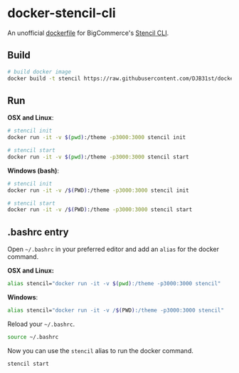 # docker-stencil-cli

An unofficial [dockerfile](https://docs.docker.com/engine/reference/builder/) for BigCommerce's [Stencil CLI](https://github.com/bigcommerce/stencil-cli).

## Build

```bash
# build docker image
docker build -t stencil https://raw.githubusercontent.com/DJB31st/docker-stencil-cli/master/dockerfile.v2
```

## Run

**OSX and Linux**:

```bash
# stencil init
docker run -it -v $(pwd):/theme -p3000:3000 stencil init

# stencil start
docker run -it -v $(pwd):/theme -p3000:3000 stencil start
```

**Windows (bash)**:

```bash
# stencil init
docker run -it -v /$(PWD):/theme -p3000:3000 stencil init

# stencil start
docker run -it -v /$(PWD):/theme -p3000:3000 stencil start
```

## .bashrc entry

Open `~/.bashrc` in your preferred editor and add an `alias` for the docker command.

**OSX and Linux:**
```bash
alias stencil="docker run -it -v $(pwd):/theme -p3000:3000 stencil"
```

**Windows**:

```bash
alias stencil="docker run -it -v /$(PWD):/theme -p3000:3000 stencil"
```

Reload your `~/.bashrc`.

```bash
source ~/.bashrc
```

Now you can use the `stencil` alias to run the docker command.

```bash
stencil start
```
